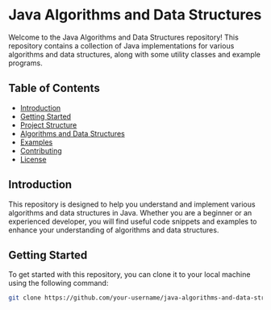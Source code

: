 # Java Algorithms and Data Structures

Welcome to the Java Algorithms and Data Structures repository! This repository contains a collection of Java implementations for various algorithms and data structures, along with some utility classes and example programs.

## Table of Contents

- [Introduction](#introduction)
- [Getting Started](#getting-started)
- [Project Structure](#project-structure)
- [Algorithms and Data Structures](#algorithms-and-data-structures)
- [Examples](#examples)
- [Contributing](#contributing)
- [License](#license)

## Introduction

This repository is designed to help you understand and implement various algorithms and data structures in Java. Whether you are a beginner or an experienced developer, you will find useful code snippets and examples to enhance your understanding of algorithms and data structures.

## Getting Started

To get started with this repository, you can clone it to your local machine using the following command:

```sh
git clone https://github.com/your-username/java-algorithms-and-data-structures.git